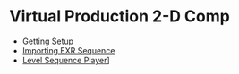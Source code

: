 # Virtual Production 2-D Comp

* [Getting Setup](setup/README.md)
* [Importing EXR Sequence](importing_exr/README.md)
* [Level Sequence Player](first_sequence/README.md)]
